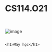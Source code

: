 # CS114.O21
<br>

![image](https://github.com/nhanhuynh123/CS114.O21/assets/91048745/3dd59af1-1628-414f-9939-d96fa246d6d1)

                                                                                            <h1>Máy học</h1>
